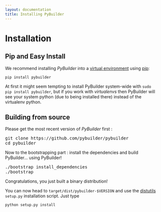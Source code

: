 ```yaml
---
layout: documentation
title: Installing PyBuilder
---
```


# Installation

## Pip and Easy Install

We recommend installing *PyBuilder* into a [virtual environment](http://pypi.python.org/pypi/virtualenv) using
[pip](http://pypi.python.org/pypi/pip):

<pre><code>pip install pybuilder</code></pre>

<div class="alert alert-warning">
At first it might seem tempting to install PyBuilder system-wide with <code>sudo pip install pybuilder</code>,
but if you work with <em>virtualenvs</em> then PyBuilder will see your system python (due to being installed there)
instead of the virtualenv python.
</div>

## Building from source

Please get the most recent version of *PyBuilder* first :

<pre>
git clone https://github.com/pybuilder/pybuilder
cd pybuilder
</pre>

Now to the bootstrapping part : install the dependencies and build PyBuilder... using PyBuilder!

<pre>
./bootstrap install_dependencies
./bootstrap
</pre>

Congratulations, you just built a binary distribution!

You can now head to ```target/dist/pybuilder-$VERSION```
and use the [distutils](http://docs.python.org/distutils/index.html) ```setup.py``` installation script.
Just type
<pre><code>python setup.py install</code></pre>
